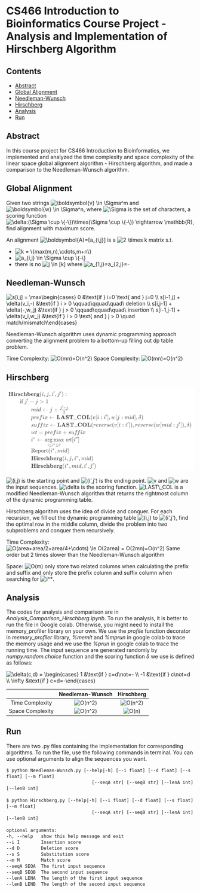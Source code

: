 # CS466 Introduction to Bioinformatics Course Project - Analysis and Implementation of Hirschberg Algorithm

## Contents
  - [Abstract](#abstract)
  - [Global Alignment](#global-alignment)
  - [Needleman-Wunsch](#needleman-wunsch)
  - [Hirschberg](#hirschberg)
  - [Analysis](#analysis)
  - [Run](#run)


<a name="abstract"></a>
## Abstract
In this course project for CS466 Introduction to Bioinformatics, we implemented and analyzed the time complexity and space complexity of the linear space global alignment algorithm - Hirschberg algorithm, and made a comparison to the Needleman-Wunsch algorithm. 

<a name="global"></a>
## Global Alignment
Given two strings <img src="https://latex.codecogs.com/svg.image?\boldsymbol{v}&space;\in&space;\Sigma^m" title="\boldsymbol{v} \in \Sigma^m" /> and <img src="https://latex.codecogs.com/svg.image?\boldsymbol{w}&space;\in&space;\Sigma^n" title="\boldsymbol{w} \in \Sigma^n" />, where <img src="https://latex.codecogs.com/svg.image?\Sigma" title="\Sigma" /> is the set of characters, a scoring function <img src="https://latex.codecogs.com/svg.image?\delta:(\Sigma&space;\cup&space;\{-\})\times(\Sigma&space;\cup&space;\{-\})&space;\rightarrow&space;\mathbb{R}" title="\delta:(\Sigma \cup \{-\})\times(\Sigma \cup \{-\}) \rightarrow \mathbb{R}" />, find alignment with maximum score.

An alignment <img src="https://latex.codecogs.com/svg.image?\boldsymbol{A}=[a_{i,j}]" title="\boldsymbol{A}=[a_{i,j}]" /> is a <img src="https://latex.codecogs.com/svg.image?2&space;\times&space;k" title="2 \times k" /> matrix s.t. 
- <img src="https://latex.codecogs.com/svg.image?k&space;=&space;\{max(m,n),\cdots,m&plus;n\}" title="k = \{max(m,n),\cdots,m+n\}" />
- <img src="https://latex.codecogs.com/svg.image?a_{i,j}&space;\in&space;\Sigma&space;\cup&space;\{-\}" title="a_{i,j} \in \Sigma \cup \{-\}" />
- there is no <img src="https://latex.codecogs.com/svg.image?j&space;\in&space;[k]" title="j \in [k]" /> where <img src="https://latex.codecogs.com/svg.image?a_{1,j}=a_{2,j}=-" title="a_{1,j}=a_{2,j}=-" />

<a name="needleman-wunsch"></a>
## Needleman-Wunsch
<img src="https://latex.codecogs.com/svg.image?s[i,j]&space;=&space;\max\begin{cases}&space;&space;0&space;&\text{if&space;}&space;i=0&space;\text{&space;and&space;}&space;j=0&space;\\&space;&space;s[i-1,j]&space;&plus;&space;\delta(v_i,-)&space;&\text{if&space;}&space;i&space;>&space;0&space;\qquad\qquad\quad\&space;deletion&space;\\&space;&space;&space;s[i,j-1]&space;&plus;&space;\delta(-,w_j)&space;&\text{if&space;}&space;j&space;>&space;0&space;\qquad\qquad\quad\&space;insertion&space;\\&space;&space;s[i-1,j-1]&space;&plus;&space;\delta(v_i,w_j)&space;&\text{if&space;}&space;i&space;>&space;0&space;\text{&space;and&space;}&space;j&space;>&space;0&space;\quad&space;match/mismatch\end{cases}" title="s[i,j] = \max\begin{cases} 0 &\text{if } i=0 \text{ and } j=0 \\ s[i-1,j] + \delta(v_i,-) &\text{if } i > 0 \qquad\qquad\quad\ deletion \\ s[i,j-1] + \delta(-,w_j) &\text{if } j > 0 \qquad\qquad\quad\ insertion \\ s[i-1,j-1] + \delta(v_i,w_j) &\text{if } i > 0 \text{ and } j > 0 \quad match/mismatch\end{cases}" />

Needleman-Wunsch algorithm uses dynamic programming approach converting the alignment problem to a bottom-up filling out dp table problem. 

Time Complexity: <img src="https://latex.codecogs.com/svg.image?O(mn)=O(n^2)" title="O(mn)=O(n^2)" />
Space Complexity: <img src="https://latex.codecogs.com/svg.image?O(mn)=O(n^2)" title="O(mn)=O(n^2)" />

<a name="hirschberg"></a>
## Hirschberg
![](Hirschberg_pseudocode.png)

<img src="https://latex.codecogs.com/svg.image?(i,j)" title="(i,j)" /> is the starting point and <img src="https://latex.codecogs.com/svg.image?(i',j')" title="(i',j')" /> is the ending point. 
<img src="https://latex.codecogs.com/svg.image?v" title="v" /> and <img src="https://latex.codecogs.com/svg.image?w" title="w" /> are the input sequences. <img src="https://latex.codecogs.com/svg.image?\delta" title="\delta" /> is the scoring function.
<img src="https://latex.codecogs.com/svg.image?LAST\_COL" title="LAST\_COL" /> is a modified Needleman-Wunsch algorithm that returns the rightmost column of the dynamic programming table. 

Hirschberg algorithm uses the idea of divide and conquer. For each recursion, we fill out the dynamic programming table <img src="https://latex.codecogs.com/svg.image?(i,j)" title="(i,j)" /> to <img src="https://latex.codecogs.com/svg.image?(i',j')" title="(i',j')" />, find the optimal row in the middle column, divide the problem into two subproblems and conquer them recursively.

Time Complexity: 
<img src="https://latex.codecogs.com/svg.image?O(area&plus;area/2&plus;area/4&plus;\cdots)&space;\le&space;O(2area)&space;=&space;O(2mn)=O(n^2)" title="O(area+area/2+area/4+\cdots) \le O(2area) = O(2mn)=O(n^2)" />
Same order but 2 times slower than the Needleman-Wunsch algorithm

Space: <img src="https://latex.codecogs.com/svg.image?O(m)" title="O(m)" /> only store two related columns when calculating the prefix and suffix and only store the prefix column and suffix column when searching for <img src="https://latex.codecogs.com/svg.image?i^*" title="i^*" />.

<a name="analysis"></a>
## Analysis
The codes for analysis and comparison are in *Analysis_Comparison_Hirschberg.ipynb*. To run the analysis, it is better to run the file in Google colab. Otherwise, you might need to install the memory\_profiler library on your own. We use the *profile* function decorator in *memory\_profiler* library, *\%memit* and *\%mprun* in google colab to trace the memory usage and we use the *\%prun* in google colab to trace the running time. The input sequence are generated randomly by *numpy.random.choice* function and the scoring function $\delta$ we use is defined as follows: 

<img src="https://latex.codecogs.com/svg.image?\delta(c,d)&space;=&space;\begin{cases}&space;&space;&space;&space;&space;1&space;&\text{if&space;}&space;c=d\not=-&space;\\&space;&space;&space;&space;&space;-1&space;&\text{if&space;}&space;c\not=d&space;\\&space;&space;&space;&space;&space;\infty&space;&\text{if&space;}&space;c=d=-\end{cases}" title="\delta(c,d) = \begin{cases} 1 &\text{if } c=d\not=- \\ -1 &\text{if } c\not=d \\ \infty &\text{if } c=d=-\end{cases}" />

|                  | Needleman-Wunsch | Hirschberg |
|:----------------:|:----------------:|:----------:|
| Time Complexity  |     <img src="https://latex.codecogs.com/svg.image?O(n^2)" title="O(n^2)" />     |  <img src="https://latex.codecogs.com/svg.image?O(n^2)" title="O(n^2)" />  | 
| Space Complexity |     <img src="https://latex.codecogs.com/svg.image?O(n^2)" title="O(n^2)" />     |   <img src="https://latex.codecogs.com/svg.image?O(n)" title="O(n)" />   |

<a name="run"></a>
## Run
There are two .py files containing the implementation for corresponding algorithms. To run the file, use the following commands in terminal. You can use optional arguments to align the sequences you want. 

    $ python Needleman-Wunsch.py [--help|-h] [--i float] [--d float] [--s float] [--m float] 
                                    [--seqA str] [--seqB str] [--lenA int] [--lenB int]

    $ python Hirschberg.py [--help|-h] [--i float] [--d float] [--s float] [--m float] 
                                    [--seqA str] [--seqB str] [--lenA int] [--lenB int]

    optional arguments:
    -h, --help   show this help message and exit
    --i I        Insertion score
    --d D        Deletion score
    --s S        Substitution score
    --m M        Match score
    --seqA SEQA  The first input sequence
    --seqB SEQB  The second input sequence
    --lenA LENA  The length of the first input sequence
    --lenB LENB  The length of the second input sequence

